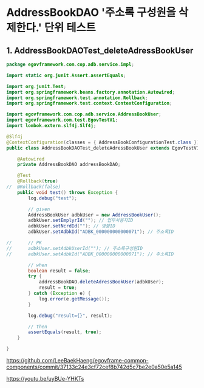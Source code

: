 # AddressBookDAO '주소록 구성원을 삭제한다.' 단위 테스트

## 1. AddressBookDAOTest_deleteAdressBookUser

```java
package egovframework.com.cop.adb.service.impl;

import static org.junit.Assert.assertEquals;

import org.junit.Test;
import org.springframework.beans.factory.annotation.Autowired;
import org.springframework.test.annotation.Rollback;
import org.springframework.test.context.ContextConfiguration;

import egovframework.com.cop.adb.service.AddressBookUser;
import egovframework.com.test.EgovTestV1;
import lombok.extern.slf4j.Slf4j;

@Slf4j
@ContextConfiguration(classes = { AddressBookConfigurationTest.class })
public class AddressBookDAOTest_deleteAdressBookUser extends EgovTestV1 {

	@Autowired
	private AddressBookDAO addressBookDAO;

	@Test
	@Rollback(true)
//	@Rollback(false)
	public void test() throws Exception {
		log.debug("test");

		// given
		AddressBookUser adbkUser = new AddressBookUser();
		adbkUser.setEmplyrId(""); // 업무사용자ID
		adbkUser.setNcrdId(""); // 명함ID
		adbkUser.setAdbkId("ADBK_000000000000071"); // 주소록ID

//		// PK
//		adbkUser.setAdbkUserId(""); // 주소록구성원ID
//		adbkUser.setAdbkId("ADBK_000000000000071"); // 주소록ID

		// when
		boolean result = false;
		try {
			addressBookDAO.deleteAdressBookUser(adbkUser);
			result = true;
		} catch (Exception e) {
			log.error(e.getMessage());
		}

		log.debug("result={}", result);

		// then
		assertEquals(result, true);
	}

}
```

<https://github.com/LeeBaekHaeng/egovframe-common-components/commit/37133c24e3cf72cef8b742d5c7be2e0a50e5a145>

<https://youtu.be/uyBUe-YHKTs>
